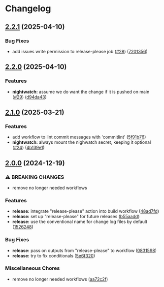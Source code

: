 # Changelog

## [2.2.1](https://github.com/ZeitOnline/gh-action-workflows/compare/2.2.0...2.2.1) (2025-04-10)


### Bug Fixes

* add issues write permission to release-please job ([#28](https://github.com/ZeitOnline/gh-action-workflows/issues/28)) ([7201356](https://github.com/ZeitOnline/gh-action-workflows/commit/720135651890608dfe97a45b7b640343b94ce6e0))

## [2.2.0](https://github.com/ZeitOnline/gh-action-workflows/compare/2.1.0...2.2.0) (2025-04-10)


### Features

* **nightwatch:** assume we do want the change if it is pushed on main ([#29](https://github.com/ZeitOnline/gh-action-workflows/issues/29)) ([d94da43](https://github.com/ZeitOnline/gh-action-workflows/commit/d94da43619ad99160e5307ba0d041aa15f504155))

## [2.1.0](https://github.com/ZeitOnline/gh-action-workflows/compare/2.0.0...2.1.0) (2025-03-21)


### Features

* add workflow to lint commit messages with 'commitlint' ([5f91b76](https://github.com/ZeitOnline/gh-action-workflows/commit/5f91b761c85c28cbbc7eb896285031b5addf7463))
* **nightwatch:** always mount the nighwatch secret, keeping it optional ([#24](https://github.com/ZeitOnline/gh-action-workflows/issues/24)) ([4b139e1](https://github.com/ZeitOnline/gh-action-workflows/commit/4b139e181d1bde19d7ea236b1bc1563ef80d6838))

## [2.0.0](https://github.com/ZeitOnline/gh-action-workflows/compare/v1.18.0...2.0.0) (2024-12-19)


### ⚠ BREAKING CHANGES

* remove no longer needed workflows

### Features

* **release:** integrate "release-please" action into build workflow ([48ad7fd](https://github.com/ZeitOnline/gh-action-workflows/commit/48ad7fd9e7e6409461e8dbd7b970292ac5e858e1))
* **release:** set up "release-please" for future releases ([b55aadd](https://github.com/ZeitOnline/gh-action-workflows/commit/b55aaddc73cb2534e14718388922e091869d3ead))
* **release:** use the conventional name for change log files by default ([1526248](https://github.com/ZeitOnline/gh-action-workflows/commit/1526248f48be66a13c7bb7387d9db44fc44f51f1))


### Bug Fixes

* **release:** pass on outputs from "release-please" to workflow ([0831598](https://github.com/ZeitOnline/gh-action-workflows/commit/083159842190e4e59303ccaa3552fc4984a25f41))
* **release:** try to fix conditionals ([5e6f320](https://github.com/ZeitOnline/gh-action-workflows/commit/5e6f3208b992c07ec9106555190acbd4f4004fe2))


### Miscellaneous Chores

* remove no longer needed workflows ([aa72c2f](https://github.com/ZeitOnline/gh-action-workflows/commit/aa72c2f2c3c3576f8c0a9ee288aad6a44c4811ad))
